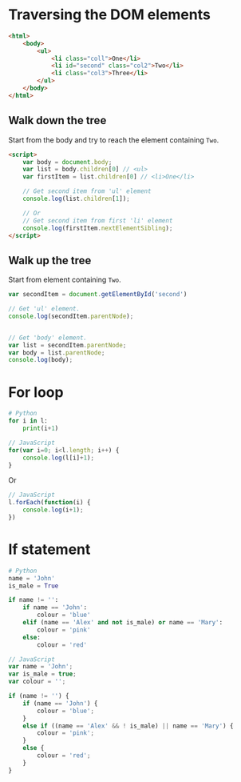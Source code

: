 Traversing the DOM elements
===========================

```html
<html>
    <body>
        <ul>
            <li class="coll">One</li>
            <li id="second" class="col2">Two</li>
            <li class="col3">Three</li>
        </ul>
    </body>
</html>
```

Walk down the tree
------------------

Start from the body and try to reach the element containing `Two`.

```html
<script>
    var body = document.body;
    var list = body.children[0] // <ul>
    var firstItem = list.children[0] // <li>One</li>

    // Get second item from 'ul' element
    console.log(list.children[1]);

    // Or
    // Get second item from first 'li' element
    console.log(firstItem.nextElementSibling);
</script>
```

Walk up the tree
----------------

Start from element containing `Two`.

```javascript
var secondItem = document.getElementById('second')

// Get 'ul' element.
console.log(secondItem.parentNode);


// Get 'body' element.
var list = secondItem.parentNode;
var body = list.parentNode;
console.log(body);
```

For loop
========

```python
# Python
for i in l:
    print(i+1)
```

```javascript
// JavaScript
for(var i=0; i<l.length; i++) {
    console.log(l[i]+1);
}
```

Or

```javascript
// JavaScript
l.forEach(function(i) {
    console.log(i+1);
})
```

If statement
============

```python
# Python
name = 'John'
is_male = True

if name != '':
    if name == 'John':
        colour = 'blue'
    elif (name == 'Alex' and not is_male) or name == 'Mary':
        colour = 'pink'
    else:
        colour = 'red'
```

```javascript
// JavaScript
var name = 'John';
var is_male = true;
var colour = '';

if (name != '') {
    if (name == 'John') {
        colour = 'blue';
    }
    else if ((name == 'Alex' && ! is_male) || name == 'Mary') {
        colour = 'pink';
    }
    else {
        colour = 'red';
    }
}
```
